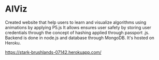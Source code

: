 # AlViz

Created website that help users to learn and visualize algorithms using animations by applying P5.js
It allows ensures user safety by storing user credentials through the concept of hashing applied through passport .js. Backend is done in node.js and database through MongoDB. It's hosted on Heroku.

https://stark-brushlands-07142.herokuapp.com/

